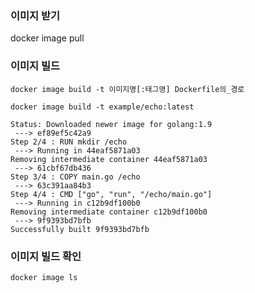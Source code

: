 ### 이미지 받기
docker image pull


### 이미지 빌드
`docker image build -t 이미지명[:태그명] Dockerfile의_경로`
```command
docker image build -t example/echo:latest

Status: Downloaded newer image for golang:1.9
 ---> ef89ef5c42a9
Step 2/4 : RUN mkdir /echo
 ---> Running in 44eaf5871a03
Removing intermediate container 44eaf5871a03
 ---> 61cbf67db436
Step 3/4 : COPY main.go /echo
 ---> 63c391aa84b3
Step 4/4 : CMD ["go", "run", "/echo/main.go"]
 ---> Running in c12b9df100b0
Removing intermediate container c12b9df100b0
 ---> 9f9393bd7bfb
Successfully built 9f9393bd7bfb
```

### 이미지 빌드 확인
`docker image ls`
